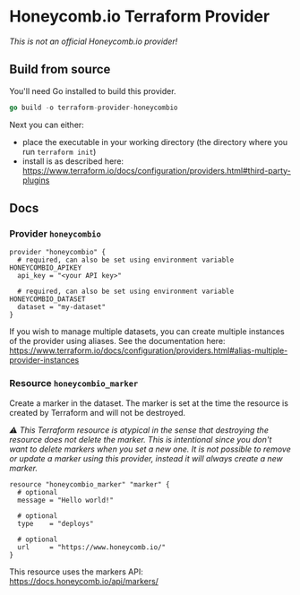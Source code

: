 # Honeycomb.io Terraform Provider

_This is not an official Honeycomb.io provider!_

## Build from source

You'll need Go installed to build this provider.

```go
go build -o terraform-provider-honeycombio
```

Next you can either:
- place the executable in your working directory (the directory where you run `terraform init`)
- install is as described here: https://www.terraform.io/docs/configuration/providers.html#third-party-plugins

## Docs

### Provider `honeycombio`

```hcl
provider "honeycombio" {
  # required, can also be set using environment variable HONEYCOMBIO_APIKEY
  api_key = "<your API key>"

  # required, can also be set using environment variable HONEYCOMBIO_DATASET
  dataset = "my-dataset"
}
```

If you wish to manage multiple datasets, you can create multiple instances of the provider using aliases. See the documentation here: https://www.terraform.io/docs/configuration/providers.html#alias-multiple-provider-instances

### Resource `honeycombio_marker`

Create a marker in the dataset. The marker is set at the time the resource is created by Terraform and will not be destroyed.

_⚠️ This Terraform resource is atypical in the sense that destroying the resource does not delete the marker. This is intentional since you don't want to delete markers when you set a new one. It is not possible to remove or update a marker using this provider, instead it will always create a new marker._

```hcl
resource "honeycombio_marker" "marker" {
  # optional
  message = "Hello world!"

  # optional
  type    = "deploys"

  # optional
  url     = "https://www.honeycomb.io/"
}
```

This resource uses the markers API: https://docs.honeycomb.io/api/markers/
